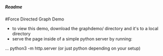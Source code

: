 ##### Readme 
#Force Directed Graph Demo

* to view this demo, download the graphdemo/ directory and it's to a local
  directory
* serve the page inside of a simple python server by running:

... python3 -m http.server (or just python depending on your setup)
